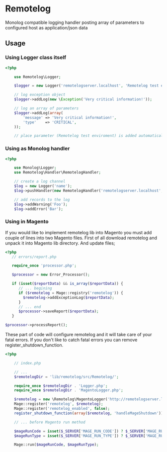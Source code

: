 Remotelog
=========

Monolog compatible logging handler posting array of parameters to configured host as application/json data

## Usage

### Using Logger class itself

``` php
<?php

    use Remotelog\Logger;

    $logger = new Logger('remotelogserver.localhost', 'Remotelog test enviroment', '/api/monitoring');

    // log exception object
    $logger->addLog(new \Exception('Very critical information!'));

    // log an array of parameters
    $logger->addLog(array(
        'message' => 'Very critical information!',
        'type'    => 'CRITICAL',
    ));

    // place parameter (Remotelog test enviroment) is added automatically to sent parameters

```

### Using as Monolog handler

``` php
<?php

    use Monolog\Logger;
    use Remotelog\Handler\RemotelogHandler;

    // create a log channel
    $log = new Logger('name');
    $log->pushHandler(new RemotelogHandler('remotelogserver.localhost', 'Remotelog test enviroment', '/api/monitoring', Logger::ERROR));

    // add records to the log
    $log->addWarning('Foo');
    $log->addError('Bar');

```

### Using in Magento

If you would like to implement remotelog lib into Magento you must add couple of lines into two Magento files.
First of all download remotelog and unpack it into Magento lib directory.
And update files;

``` php
<?php
   // errors/report.php

   require_once 'processor.php';

   $processor = new Error_Processor();

   if (isset($reportData) && is_array($reportData)) {
      // ... begining
      if ($remotelog = Mage::registry('remotelog')) {
        $remotelog->addExceptionLog($reportData);
      }
      // ... end
      $processor->saveReport($reportData);
   }

$processor->processReport();

```

These part of code will configure remotelog and it will take care of your fatal errors. If you don't like to catch fatal errors you can remove register_shutdown_function. 

``` php
<?php

    // index.php

    // ...
    $remotelogDir = 'lib/remotelog/src/Remotelog/';

    require_once $remotelogDir . 'Logger.php';
    require_once $remotelogDir . 'MagentoLogger.php';

    $remotelog = new \Remotelog\MagentoLogger('http://remotelogserver.localhost', 'Remotelog test enviroment', '/api/monitoring');
    Mage::register('remotelog', $remotelog);
    Mage::register('remotelog_enabled', false);
    register_shutdown_function(array($remotelog, 'handleMageShutdown'));

    // ... before Magento run method

    $mageRunCode = isset($_SERVER['MAGE_RUN_CODE']) ? $_SERVER['MAGE_RUN_CODE'] : '';
    $mageRunType = isset($_SERVER['MAGE_RUN_TYPE']) ? $_SERVER['MAGE_RUN_TYPE'] : 'store';

    Mage::run($mageRunCode, $mageRunType);
```

